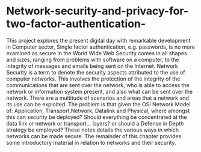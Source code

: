 # Network-security-and-privacy-for-two-factor-authentication-
 This project explores the present digital day with remarkable development in Computer sector, Single factor authentication, e.g. passwords, is no more examined as secure in the World Wide Web.Security comes in all shapes and sizes, ranging from problems with software on a computer, to the integrity of messages and emails being sent on the Internet. Network Security is a term to denote the security aspects attributed to the use of computer networks. This involves the protection of the integrity of the communications that are sent over the network, who is able to access the network or information system present, and also what can be sent over the network. There are a multitude of scenarios and areas that a network and its use can be exploited. The problem is that given the OSI Network Model of: Application, Transport,Network, Datalink and Physical, where amongst this can security be deployed? Should everything be concentrated at the data link or network or transport… layers? or should a Defense in Depth strategy be employed? These notes details the various ways in which networks can be made secure. The remainder of this chapter provides some introductory material in relation to networks and their security.  
